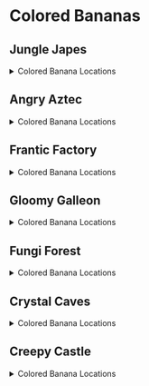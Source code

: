 # Colored Bananas 

## Jungle Japes
<details>
<summary>Colored Banana Locations</summary>

<details>
<summary>Jungle Japes</summary>

| Name | Amount | Logic |
| ---- | ------ | ----- |
| Starting area against outside wall | 10 |  | 
| Starting area treetops | 15 |  | 
| Pentagon around Diddy's Cave GB | 5 |  | 
| Bunch in front of Cave T&S | 5 |  | 
| Line in front of cave peanut gate | 5 |  | 
| Bunch on torch in cave tunnel | 5 |  | 
| W1 bunches | 10 |  | 
| W2 bunches | 10 |  | 
| Along the shoreline on Tag Barrel side of river | 15 |  | 
| Cannon to Diddy cage (2 bunches) | 10 |  | 
| Tops of solid bushes (TB side) | 10 |  | 
| Tops of bushes (Painting Room side) | 10 |  | 
| From Diddy BP to river side (7 custom, 3 Diddy) | 3 |  | 
| From Diddy BP to river side (7 custom, 3 Diddy) | 7 |  | 
| Bunch in Minecart exit | 5 |  | 
| Up the slope to painting room | 10 | (l.handstand and l.islanky) or (l.twirl and l.istiny) | 
| Leading up to and on BBlast pad | 10 | l.vines | 
| Up the vine to Funky's and lining the edge of Funky's area | 15 |  | 
| On the edge of cannon platform | 10 |  | 
| Bunches on torches by DK and Tiny BPs | 10 |  | 
| Singles in DK/Tiny BP tunnel (10 custom, 10 Chunky) | 20 |  | 
| W5 bunches and 5 singles around on mountain | 10 |  | 
| W5 bunches and 5 singles around on mountain | 5 |  | 
| Ring of singles around beehive area | 15 |  | 
| Beehive area inner platform ring (between trees) | 10 |  | 
| Bunch on stump (beehive area) | 5 |  | 
| Singles on steps leading to beehive | 10 |  | 
| From W4 to Cranky (1 custom, 9 Donkey) | 10 |  | 
| Bottom of pit near Diddy BP | 5 |  | 
| Bunches above water in fairy room | 10 |  | 
| Bunches on torches in boulder room | 10 |  | 
| W4 bunches | 10 |  | 
| Cranky trees (1 custom, 1 Lanky, 1 Tiny bunch) | 15 |  | 
| Outside ring around Cranky area | 20 |  | 
| Inside ring around Cranky's Lab | 10 |  | 
| Lanky's blueprint room (8 custom, 7 Lanky) | 11 |  | 
| Lanky's blueprint room (8 custom, 7 Lanky) | 4 | l.handstand | 
| 4 corners of Lanky BP room | 20 |  | 
| Slope to Painting room (2 custom, 3 Lanky) | 4 | l.handstand | 
| Slope to Painting room (2 custom, 3 Lanky) | 1 |  | 
| Riverbed (5 custom, 5 Lanky) | 10 | l.swim | 
| Riverbed bunches (on each end) | 10 | l.swim | 
| Ring around mountain (3 custom, 7 Diddy) | 10 |  | 
| First tunnel (10 custom, 5 Tiny) | 15 |  | 
| Slopes to Diddy's cage (4 custom, 6 Donkey) | 10 |  | 
| Rambi door to Fairy room (3 custom, 7 Tiny) | 5 |  | 
| Rambi door to Fairy room (3 custom, 7 Tiny) | 5 |  | 
| 3 bunches on riverbed | 15 | l.swim | 
| Next to Snide | 10 |  | 
| Diddy cave around exterior | 10 |  | 
| On the edge of Diddy's cage platform | 5 |  | 
| Tiny's caged GB | 10 | ((Events.JapesTinySwitch in l.Events or l.phasewalk or l.CanPhaseswim() or l.CanSkew(False)) and l.tiny) | 
| Lanky's caged GB | 10 | ((Events.JapesLankySwitch in l.Events or l.CanSkew(False)) and l.lanky) or (l.CanSkew(False) and l.settings.free_trade_items) | 
| T&S above diddy BP (2 custom, 1 Donkey bunch) | 15 |  | 
| Diddy's Caged GB | 10 | ((Events.JapesDiddySwitch1 in l.Events or l.phasewalk or l.generalclips or l.CanSkew(False)) and l.diddy) | 
| Chunky's Caged GB | 10 | ((Events.JapesChunkySwitch in l.Events or l.phasewalk or l.CanSkew(False)) and l.chunky) or ((l.phasewalk or l.CanSkew(False)) and l.settings.free_trade_items) | 
| between vines from funky to cannon | 10 | l.vines | 
| Behind stump in beehive area | 10 |  | 
| Above Melon Crate behind mountain | 5 |  | 
| Above melon crate behind boulder | 5 |  | 
| Inside Free Diddy cage | 5 | l.CanFreeDiddy() | 
| Between starting vines (Donkey) | 5 | l.vines | 
| On top of slippery slope in BP cave (Lanky) | 5 | l.handstand | 
| W3 bunches (Donkey) | 10 |  | 
| Starting area (Diddy) | 5 |  | 
| On Funky's shop (Chunky) | 10 |  | 
| Under Lanky's bonus barrel in first cave (Lanky) | 5 | l.grape | 
| In Rambi hut (Lanky) | 5 | Events.Rambi in l.Events | 
| In Rambi hut (Donkey) | 5 | Events.Rambi in l.Events | 
| In Rambi hut (Diddy) | 5 | Events.Rambi in l.Events | 
| In Rambi hut (Tiny) | 5 | Events.Rambi in l.Events | 
| On treetops (Tag barrel side) (Diddy) | 10 |  | 
| Inside cage with Rambi Box (Donkey) | 5 | l.coconut | 
| On 4 trees in Beehive area (Chunky) | 20 | l.hunkyChunky | 
| On treetop by Funky (Donkey) | 5 |  | 
| On treetop by cannon (Donkey) | 5 |  | 
| Underwater bunches (Diddy) | 10 | l.swim | 
| On treetops (Painting room side) (Diddy) | 10 |  | 
| Beehive area, left stump (Tiny) | 15 | l.mini | 
| Beehive area, right stump (Tiny) | 15 | l.mini | 
| Diddy's cage treetop (Donkey) | 5 |  | 
| In front of beehive entrance (Tiny) | 5 |  | 
| Under Tiny's bonus barrel in first cave (Tiny) | 5 | l.feather | 
| Around boulder past rambi gate (Lanky) | 5 |  | 
| Treetop by Snide's (Lanky) | 5 |  | 
| Around underground entrance (Chunky) | 5 |  | 
| On Cranky's Lab (Chunky) | 5 |  | 
| Bunch by Snide's (Lanky) | 5 |  | 
| Japes Rock bunch (Chunky) | 5 |  | 
| Starting area lower (DK portal side) | Balloon |  | 
| Starting area lower (gate side) | Balloon |  | 
| Starting area upper (DK portal side) | Balloon |  | 
| Starting area upper (gate side) | Balloon |  | 
| First tunnel 1 (gate side) | Balloon |  | 
| First tunnel 2 (main area side) | Balloon |  | 
| Minecart exit | Balloon |  | 
| Painting room peanut switch | Balloon |  | 
| Over river by middle switch | Balloon |  | 
| T&S portal above Diddy BP | Balloon |  | 
| Around mountain | Balloon |  | 
| In front of Diddy's cage | Balloon |  | 
| Funky's Armory | Balloon |  | 
| Cannon to Diddy's cage | Balloon |  | 
| Tunnel near DK BP | Balloon |  | 
| Tunnel near Tiny BP | Balloon |  | 
| Near high W2 above river | Balloon |  | 
| Above river by tag barrel | Balloon |  | 
| Over river by big vine | Balloon |  | 
| Beehive area between trees | Balloon |  | 
| Above beehive | Balloon |  | 
| Above stump | Balloon |  | 
| Above vines next to BBlast | Balloon | l.vines | 
| Between trees in front of painting room | Balloon |  | 
| Near main Tag Barrel | Balloon |  | 
| Above hole by Diddy BP (BP side) | Balloon |  | 
| Above hole by Diddy BP (wall side) | Balloon |  | 
| Between beaver and rambi door | Balloon |  | 
| Above slope to Cranky | Balloon |  | 
| In first cave (Diddy) | Balloon |  | 
| In front of Snide's (Donkey) | Balloon |  | 
| In boulder cave 1 (Chunky) | Balloon |  | 
| Behind Rambi hut (Lanky) | Balloon |  | 
| Above mountain (Diddy) | Balloon |  | 
| Under baboon blast pad (Donkey) | Balloon |  | 
| In front of Cranky (Donkey) | Balloon |  | 
| Behind Rambi hut (Tiny) | Balloon |  | 
| In fairy room (Tiny) | Balloon |  | 
| In boulder cave 2 (Chunky) | Balloon |  | 
| In boulder cave 3 (Chunky) | Balloon |  | 
| In Lanky blueprint room (Lanky) | Balloon |  | 
</details>
<details>
<summary>Japes Lanky Cave</summary>

| Name | Amount | Logic |
| ---- | ------ | ----- |
| Each side of the painting | 10 |  | 
| On pillars (Lanky) | 10 |  | 
| On steps (Lanky) | 10 |  | 
| In painting room (Lanky) | Balloon |  | 
</details>
<details>
<summary>Japes Mountain</summary>

| Name | Amount | Logic |
| ---- | ------ | ----- |
| Bunch on Diddy's switch | 5 | l.peanut, locations=[[5, 1.0, 485, 144, 122]]) | 
| Singles on path to switch | 5 |  | 
| Big upside down minecart | 5 |  | 
| 2 bunches on big barrel (with ammo) | 10 |  | 
| Bunches on piles of coal | 10 |  | 
| 2 bunches on steel kegs (2nd room) | 10 |  | 
| Dynamite box in chimpy charge switch room | 5 | l.charge | 
| Bunches on staircase-shaped boxes | 10 | l.CanSlamSwitch(Levels.JungleJapes, 1) | 
| Conveyors | 10 | l.CanSlamSwitch(Levels.JungleJapes, 1) | 
| On box in corner of conveyor room (Diddy) | 5 | l.CanSlamSwitch(Levels.JungleJapes, 1) | 
| In river (Diddy) | 5 |  | 
| On box by conveyors (Diddy) | 5 | l.CanSlamSwitch(Levels.JungleJapes, 1) | 
| In front of peanut switch (Diddy) | 5 |  | 
| First room above river | Balloon |  | 
| In conveyor room (Diddy) | Balloon | l.CanSlamSwitch(Levels.JungleJapes, 1) | 
</details>
<details>
<summary>Japes Under Ground</summary>

| Name | Amount | Logic |
| ---- | ------ | ----- |
| On path (15 custom, 5 Chunky) | 20 |  | 
| On blueprint platform | 5 | ((l.pineapple and l.vines and l.ischunky) or (l.twirl and l.istiny)) | 
| Bunches on path (Chunky) | 10 |  | 
| Left side | Balloon |  | 
| Right (inner) side | Balloon |  | 
</details>
<details>
<summary>Japes Tiny Hive</summary>

| Name | Amount | Logic |
| ---- | ------ | ----- |
| Paths to 1st & 2nd Switch | 10 | l.CanSlamSwitch(Levels.JungleJapes, 1) | 
| Around first switch room | 10 |  | 
| Behind 2nd hallway arch | 10 | l.CanSlamSwitch(Levels.JungleJapes, 1) | 
| Rings on steps (12 custom, 8 Tiny) | 20 | l.CanSlamSwitch(Levels.JungleJapes, 1) | 
| Around 2nd switch room | 10 | l.CanSlamSwitch(Levels.JungleJapes, 1) | 
| Around final room | Balloon | l.CanSlamSwitch(Levels.JungleJapes, 1) | 
| In first room (Tiny) | Balloon |  | 
</details>
<details>
<summary>Japes Baboon Blast</summary>

| Name | Amount | Logic |
| ---- | ------ | ----- |
| Baboon blast singles between barrels | 10 |  | 
| Japes Baboon Blast (Donkey) | 10 |  | 
</details>
</details>

## Angry Aztec
<details>
<summary>Colored Banana Locations</summary>

<details>
<summary>Angry Aztec</summary>

| Name | Amount | Logic |
| ---- | ------ | ----- |
| At DK Portal before W1 | 5 | l.vines | 
| First tunnel (5 custom, 5 Chunky) | 9 |  | 
| First tunnel (5 custom, 5 Chunky) | 1 | l.vines | 
| On DK BP archway | 10 | l.coconut and l.strongKong | 
| First tunnel (5 custom, 5 Lanky) | 10 |  | 
| Singles all around oasis (17 custom, 3 Donkey) | 20 |  | 
| Singles on vines and bunch on guitar pad | 10 | l.vines | 
| Around llama cage (upper) | 10 |  | 
| Around llama cage (lower) | 15 |  | 
| Bunches on each side of the Tiny Temple door | 10 |  | 
| Around Tiny Temple (on temple) | 20 |  | 
| Singles around Diddy BP | 10 | l.jetpack | 
| 4 corners of top of Tiny Temple | 20 | l.jetpack | 
| In front of Candy's | 5 |  | 
| Bunches on W1 | 5 |  | 
| Bunches on W1 | 5 |  | 
| Second tunnel (5 custom, 5 Diddy) | 10 |  | 
| Bunch on boulder switch | 5 |  | 
| Snake path to Cranky (5 custom, 5 Lanky) | 10 |  | 
| Bunches next to Cranky (1 custom, 1 Lanky bunch) | 10 |  | 
| W2 bunches (1 custom, 1 Diddy) | 5 |  | 
| W2 bunches (1 custom, 1 Diddy) | 5 |  | 
| Bunches on W3 | 10 |  | 
| Second tunnel from boulder pad to Chunky BB (5 custom, 5 Tiny) | 10 |  | 
| Second tunnel from Chunky BB to far W2 (5 custom, 5 Tiny) | 10 |  | 
| Near far W2 (2 custom, 3 Diddy) | 5 |  | 
| Flying bunches around totem (scale up a bit) | 20 | l.jetpack | 
| Around totem Llama temple/5DT side (8 custom, 7 Chunky) | 15 |  | 
| Around totem Snide's side (2 custom, 3 Chunky) | 5 |  | 
| Top of ramps by tower | 10 |  | 
| Bunch on trees between Snide's and Beetle Race tower (1 custom, 2 Lanky bunches) | 15 |  | 
| Around Snide's HQ platform edge | 5 |  | 
| To Diddy's Tower GB (4 custom, 6 Chunky) | 10 |  | 
| Near Beetle Race Tower (2 custom, 3 Diddy) | 5 |  | 
| 15 singles around Beetle Race Tower | 15 |  | 
| From Snide's Tag to W5 T&S (7 custom, 3 Donkey) | 10 |  | 
| Bunches around the feed me totem | 10 |  | 
| Bunches on W4 | 10 |  | 
| W5 bunches (1 custom, 1 Tiny bunch) | 5 |  | 
| W5 bunches (1 custom, 1 Tiny bunch) | 5 |  | 
| Around Llama temple | 15 |  | 
| Llama temple stairs (1 custom, 4 Donkey) | 5 |  | 
| On each side of the Llama temple stairs | 10 |  | 
| On top of Diddy's Feed me totem switch on 5DT | 5 | l.jetpack | 
| 5DT side (1 custom, 4 Diddy) | 5 |  | 
| Around 5DT bottom ledge | 20 |  | 
| Around 5DT top ledge | 15 |  | 
| Bunches on patch of sand between Llama temple and W2-3-4 (accessible by jumping from nearby tree) | 10 |  | 
| Bunches on 4 corners of Chunky BB cage | 20 |  | 
| Bunches on top of Chunky BB cage | 10 |  | 
| Along the walls around Chunky BB cage | 15 |  | 
| Inside giant boulder | 5 | l.chunky and l.hunkyChunky and l.barrels | 
| Bunches on each side of Funky's | 10 |  | 
| Singles up the stairs between Funky and Llama temple | 10 |  | 
| Singles up the stairs between Llama Temple and W2 | 10 |  | 
| Around W5 near bonus barrel | 5 |  | 
| Under Mini Monkey Barrel by Beetle Race Tower (Tiny) | 5 |  | 
| On oasis treetops (Donkey) | 15 |  | 
| DK Sealed Quicksand Tunnel (Donkey) | 20 | Events.AztecDonkeySwitch in l.Events and l.strongKong | 
| DK Blueprint cave (Donkey) | 10 | l.coconut and l.strongKong | 
| On Melon crate on Llama Temple roof (Diddy) | 5 | l.jetpack | 
| In sun (Diddy) | 5 | l.jetpack | 
| On trees around Beetle race tower (Diddy) | 15 |  | 
| Path to 5DT (Tiny) | 5 |  | 
| Trees around back of 5DT (Tiny) | 10 |  | 
| Trees around front of 5DT (Tiny) | 15 |  | 
| Trees between Llama Temple and 5DT (Lanky) | 15 |  | 
| Vase room (Chunky) | 20 | l.pineapple | 
| Chunky vase room back wall | Balloon | l.pineapple | 
| Chunky vase room right wall | Balloon | l.pineapple | 
| DK BP room over/under bridge | Balloon | l.coconut | 
| Oasis | Balloon |  | 
| In front of Candy | Balloon |  | 
| Behind Tiny Temple | Balloon |  | 
| Behind Llama cage high up | Balloon |  | 
| Rising from quicksand near oasis | Balloon |  | 
| Near Hunky Chunky barrel | Balloon |  | 
| Cranky snake path left side | Balloon |  | 
| Around giant boulder | Balloon |  | 
| Behind Beetle Race Tower high up | Balloon |  | 
| In front of Snide's | Balloon |  | 
| Around feed me totem | Balloon |  | 
| Right side of 5DT | Balloon |  | 
| Spiral around tree left side of 5DT | Balloon |  | 
| Near Cranky's lab (right side) (Donkey) | Balloon |  | 
| In front of Tiny Temple (Diddy) | Balloon |  | 
| Behind Llama Temple (Donkey) | Balloon |  | 
| Near Cranky's Lab (left side) (Donkey) | Balloon |  | 
| Sealed Quicksand Tunnel (Diddy) | Balloon |  | 
</details>
<details>
<summary>Aztec Donkey5DTemple</summary>

| Name | Amount | Logic |
| ---- | ------ | ----- |
| First dead end | 10 | l.coconut | 
| Second dead end | 5 | l.coconut, locations=[[5, 1.0, 1046, 62, 1082]] | 
| Path to GB | 16 | l.coconut | 
| Path to GB | 4 |  | 
| First dead end | Balloon |  | 
</details>
<details>
<summary>Aztec Diddy5DTemple</summary>

| Name | Amount | Logic |
| ---- | ------ | ----- |
| Path to GB | 16 | l.peanut | 
| Path to GB | 4 |  | 
| Second dead end | 10 | l.peanut | 
| First dead end | 10 | l.peanut | 
| Right side (Diddy) | Balloon |  | 
</details>
<details>
<summary>Aztec Lanky5DTemple</summary>

| Name | Amount | Logic |
| ---- | ------ | ----- |
| Path to GB | 21 | l.grape | 
| Path to GB | 4 |  | 
| Dead end | 5 | l.grape, locations=[[5, 1.0, 768, 128, 925]]) | 
| Dead end | Balloon |  | 
| Middle (Lanky) | Balloon |  | 
</details>
<details>
<summary>Aztec Tiny5DTemple</summary>

| Name | Amount | Logic |
| ---- | ------ | ----- |
| Path to GB | 21 | l.feather | 
| Path to GB | 4 |  | 
| Dead end | 5 | l.feather, locations=[[5, 1.0, 330, 128, 1400]]) | 
| Right side Mini Monkey room (scale 0.6) | 10 | l.mini | 
| Dead end | Balloon |  | 
</details>
<details>
<summary>Aztec Chunky5DTemple</summary>

| Name | Amount | Logic |
| ---- | ------ | ----- |
| Path to GB | 26 | l.pineapple | 
| Path to GB | 4 |  | 
| Left side (Chunky) | Balloon |  | 
| Right side (Chunky) | Balloon |  | 
</details>
<details>
<summary>Aztec Llama Temple</summary>

| Name | Amount | Logic |
| ---- | ------ | ----- |
| Entrance stairs (9 custom, 6 Lanky) | 15 |  | 
| Around water/lava | 15 |  | 
| Bottom of stairs to Llama | 20 |  | 
| W2 in Llama temple | 5 |  | 
| W2 in Llama temple | 5 |  | 
| Bottom of stairs to W1 | 10 |  | 
| Leading to Trombone Tremor pad | 10 |  | 
| W1 (1 custom, 1 Lanky bunch) | 10 |  | 
| Behind and above llama | 10 |  | 
| All around Llama Temple (Donkey) | 15 |  | 
| To lava room (Tiny) | 3 |  | 
| To lava room (Tiny) | 2 |  | 
| On Tiny switches in lava room (Tiny) | 10 | l.CanSlamSwitch(Levels.AngryAztec, 1) | 
| On vines in Matching game room (Lanky) | 5 | l.grape and l.vines | 
| Matching game room right side | Balloon |  | 
| Above Llama | Balloon |  | 
| Lava room | Balloon |  | 
| Above lava/water (Tiny) | Balloon |  | 
| In Lanky's room (Lanky) | Balloon | Events.AztecLlamaSpit in l.Events and l.swim | 
| In Lanky's room (Lanky) | Balloon | Events.AztecLlamaSpit in l.Events and l.swim | 
</details>
<details>
<summary>Aztec Tiny Temple</summary>

| Name | Amount | Logic |
| ---- | ------ | ----- |
| In Vulture room (1 custom, 9 Lanky) | 10 |  | 
| Underwater square room corners | 20 |  | 
| Monkey tongues (2 custom, 3 Diddy) | 5 | l.CanSlamSwitch(Levels.AngryAztec, 1) | 
| Path to Free Tiny (3 custom, 7 Diddy) | 10 |  | 
| Path to Chunky's room (1 custom, 4 Chunky) | 5 |  | 
| On vulture GB switch (Lanky) | 5 |  | 
| Long monkey tongue (Diddy) | 15 | l.CanSlamSwitch(Levels.AngryAztec, 1) and l.peanut | 
| Mini Monkey tunnel (Tiny) | 5 | l.mini | 
| In corner around torch (Chunky) | 25 |  | 
| Mini Monkey alcove | Balloon |  | 
| Tiny's room (Tiny) | Balloon |  | 
| Tiny's room (Tiny) | Balloon |  | 
| Vulture room (Chunky) | Balloon |  | 
</details>
</details>

## Frantic Factory
<details>
<summary>Colored Banana Locations</summary>

<details>
<summary>Frantic Factory</summary>

| Name | Amount | Logic |
| ---- | ------ | ----- |
| Entrance on K. Rool mat | 5 |  | 
| Around hatch | 10 |  | 
| On Hatch switch | 5 |  | 
| Hatch switch room left wall | 5 |  | 
| Hatch switch room on console | 10 |  | 
| W3 (1 custom, 1 Chunky) | 5 |  | 
| W3 (1 custom, 1 Chunky) | 5 |  | 
| Snide room on metal boxes | 10 |  | 
| Pole from entrance to testing - upper room | 10 |  | 
| Tunnel to Snide room | 5 |  | 
| Snide room pole - upper room | 10 |  | 
| Block tower room under stairs with DK coins | 15 |  | 
| Block tower room on top of DK coins stairs in front of window | 5 |  | 
| On the floor at the base of block tower | 10 |  | 
| On corner block of Block tower | 5 |  | 
| Block tower room on box pile to tag barrel | 5 |  | 
| Block tower room on box by tag barrel | 5 |  | 
| Block tower room on grate between Mini Monkey and Tag barrel | 5 |  | 
| Block tower room by tunnel to spinning wheel (1 custom, 1 Tiny bunch) | 10 |  | 
| All around Block tower room | 20 |  | 
| Around numbers game | 10 |  | 
| Tunnel to numbers game (5 custom, 5 Donkey) | 10 |  | 
| Block tower (lower block towards R&D and tunnel to numbers game) | 5 | (l.spring and l.isdiddy) or (l.balloon and l.islanky) | 
| Block tower (R block near top) | 5 | l.spring, locations=[[5, 1.0, 2416, 1432, 1338]] | 
| Block tower (middle D block on the right path up) | 5 | l.spring | 
| Pole to R&D - lower room | 10 |  | 
| R&D Pole | 5 |  | 
| R&D pole - upper room | 10 |  | 
| Tunnel from pole to R&D room | 5 |  | 
| Lower R&D pathway (10 custom, 5 Lanky) | 15 |  | 
| R&D in grate with 4 Chunky coins | 5 | l.grab and l.donkey | 
| Tunnel from R&D room to above Power shed | 5 |  | 
| R&D corners of room with lever | 10 |  | 
| Corners of Car race room (right) | 10 | l.mini | 
| Corners of Car race room (left) | 10 | l.mini | 
| Diddy R&D room | 10 | l.guitar | 
| Diddy R&D room in front of 4 buttons | 20 | l.guitar | 
| Leading to Chunky R&D room | 2 | l.punch and l.chunky | 
| Leading to Chunky R&D room | 3 |  | 
| Chunky R&D room behind chest | 10 | l.punch and l.triangle | 
| Lanky R&D room upper 3 barrels | 15 | l.trombone | 
| Lanky R&D room lower 3 barrels | 15 | l.trombone | 
| On F Key | 5 | l.trombone, locations=[[5, 1.0, 3460, 1285, 424]]) | 
| Side walls of Lanky R&D room | 10 | l.trombone | 
| In fall from the hatch to power shed | 5 |  | 
| In Dark room on box | 5 | l.punch | 
| On Simian Spring ledge with coins | 10 | (l.spring and l.isdiddy) or l.phasewalk | 
| On box in stack of boxes to Candy/Cranky - left | 5 |  | 
| On box in stack of boxes to Candy/Cranky - right | 5 |  | 
| From BBlast pad to Tiny BP pole | 5 |  | 
| From Prod room to Chunky room (1 custom, 4 Donkey) | 5 |  | 
| Bottom of production room (3 custom, 12 Diddy) | 15 |  | 
| Prod room Chunky switch | 5 |  | 
| Prod room Diddy switch | 5 |  | 
| Prod room Lanky switch | 5 |  | 
| Prod room Tiny switch | 5 |  | 
| Prod room from elevator to center | 15 |  | 
| Prod room around center piece (lower floor) | 15 |  | 
| Prod room around center piece (higher floor) | 10 |  | 
| Prod room on spinning cylinder out from center piece | 5 |  | 
| Bunches on W4 | 5 |  | 
| Bunches on W4 | 5 |  | 
| Prod room upper level from elevators to spinning cylinders | 15 |  | 
| Prod room below Tiny conveyors | 10 |  | 
| Prod room on box-shaped vents below the upper level | 15 |  | 
| From long pole to prod room (4 custom, 6 Donkey) | 10 |  | 
| Bottom of long pole around room | 10 |  | 
| Pole room to arcade | 10 |  | 
| Pole room to arcade around pole | 10 |  | 
| Tunnel to Stash Snatch | 5 |  | 
| Stash Snatch room | 10 | l.punch | 
| Under W5 table | 5 |  | 
| Under table to Mini Monkey GB | 15 |  | 
| On table to Mini Monkey GB | 10 |  | 
| On DK Arcade | 5 |  | 
| Tunnel to DK Arcade (5 custom, 5 Diddy) | 10 |  | 
| Funky room boxes on left | 10 |  | 
| Funky room on high boxes | 5 |  | 
| Around Funky platform | 15 |  | 
| Funky's room boxes on right | 10 |  | 
| Tunnel to Funky's room (2 custom, 3 Diddy) | 5 |  | 
| Funky's room around Funky's platform | 10 |  | 
| Bunches around Funky's store | 15 |  | 
| Production room spinning arms, inside ring (Chunky) | 10 |  | 
| Production room spinning arms, outside ring (Chunky) | 10 |  | 
| Dark room above moving platforms (Chunky) | 15 | l.punch | 
| Tunnel from entrance to hatch (Donkey) | 5 |  | 
| Block tower (set of 3 bunches) (Diddy) | 15 | l.spring | 
| Block tower (set of 2 bunches) (Diddy) | 10 | l.spring | 
| W5 (Diddy) | 5 |  | 
| W5 (Diddy) | 5 |  | 
| Prod room rotating cylinders (Diddy) | 15 |  | 
| R&D upper walkway (Lanky) | 5 |  | 
| Path from stack of boxes to Candy & Cranky (Lanky) | 5 |  | 
| Pipe in corner of Chunky's room (Lanky) | 4 | l.handstand | 
| Pipe in corner of Chunky's room (Lanky) | 1 |  | 
| Pipe at the top of Prod room (Lanky) | 20 | l.handstand | 
| Pipe at the top of Prod room (Lanky) | 5 |  | 
| Prod room on the middle steps between rotating cylinders and the spinning arms (Lanky) | 15 |  | 
| W2 (Lanky) | 5 |  | 
| W2 (Lanky) | 5 |  | 
| Tunnel from starting room towards Testing (2 custom, 3 Tiny) | 5 |  | 
| Tunnel from pole past blue switch gate to T junction (3 custom, 2 Tiny) | 5 |  | 
| Tunnel from T junction to block tower (Tiny) | 5 |  | 
| Tunnel to Car race (Tiny) | 10 |  | 
| Prod room on conveyors to bonus barrel (Tiny) | 20 |  | 
| Prod room on far platform past Bonus Barrel (Tiny) | 5 | l.twirl | 
| Arcade room, by Mini Monkey tunnel (Tiny) | 5 |  | 
| In Spinning wheel room (Tiny) | 5 | l.mini | 
| By middle window outside of production room (Tiny) | 10 |  | 
| On pole down hatch (Chunky) | 10 |  | 
| Chunky R&D room left side (Chunky) | 5 | l.punch and l.triangle | 
| Chunky R&D room right side (Chunky) | 5 | l.punch and l.triangle | 
| W1 (Chunky) | 5 |  | 
| W1 (Chunky) | 5 |  | 
| First room left corner | Balloon |  | 
| First room right side | Balloon |  | 
| First room by robots left side | Balloon |  | 
| Tunnel by Snide's window | Balloon |  | 
| Pole to block tower lower room | Balloon |  | 
| Pole to block tower upper room | Balloon |  | 
| Tunnel between Snide's and block tower | Balloon |  | 
| Block tower room above arcade window | Balloon |  | 
| Block tower room above block tower | Balloon | l.spring | 
| Around bottom of block tower | Balloon |  | 
| Block tower room in front of numbers game window | Balloon |  | 
| Tunnel to numbers game | Balloon |  | 
| Block tower room by Mini Monkey barrel | Balloon |  | 
| Block tower room by tag barrel | Balloon |  | 
| Funky's room high and around room | Balloon |  | 
| In spinning wheel room | Balloon | l.mini | 
| Pole to R&D lower room | Balloon |  | 
| Pole to R&D upper room | Balloon |  | 
| All around R&D room | Balloon |  | 
| Piano game right side | Balloon | l.trombone | 
| In window by car race Mini Monkey | Balloon |  | 
| Tunnel to car race | Balloon |  | 
| Chunky R&D room | Balloon | l.punch and l.triangle | 
| Cranky/Candy room | Balloon |  | 
| Chunky room above blue switch | Balloon |  | 
| Chunky room above dark room entrance | Balloon |  | 
| Dark room | Balloon | l.punch | 
| Arcade room | Balloon |  | 
| Production room very top | Balloon |  | 
| Production room near wall under Lanky pipe | Balloon |  | 
| Production room in front of middle window | Balloon |  | 
| Production room in front of high window | Balloon |  | 
| Around hatch (Chunky) | Balloon |  | 
| Top of pole by Snide (Chunky) | Balloon |  | 
| In piano game room (Lanky) | Balloon | l.trombone | 
| In front of Snide (Tiny) | Balloon |  | 
| In Diddy's R&D room (back) (Diddy) | Balloon | l.guitar | 
| In Diddy's R&D room (front) (Diddy) | Balloon | l.guitar | 
| In R&D above hatch to Chunky's room (Donkey) | Balloon |  | 
| In front of Candy & Cranky (Donkey) | Balloon |  | 
| Around numbers game (Donkey) | Balloon |  | 
| In Diddy's R&D room (left) (Diddy) | Balloon | l.guitar | 
| Prod room, by center (Tiny) | Balloon |  | 
| In front of Funky (Tiny) | Balloon |  | 
| Prod room, by highest tag barrel (Lanky) | Balloon |  | 
| Chunky R&D room (Chunky) | Balloon | l.punch and l.triangle | 
</details>
<details>
<summary>Factory Power Hut</summary>

| Name | Amount | Logic |
| ---- | ------ | ----- |
| On box-shaped vents | 10 |  | 
| On boxes in corners (Donkey) | 15 |  | 
</details>
<details>
<summary>Factory Crusher</summary>

| Name | Amount | Logic |
| ---- | ------ | ----- |
| On conveyors (Donkey) | 15 | l.strongKong | 
| In crusher room (Lanky) | Balloon |  | 
</details>
<details>
<summary>Factory Baboon Blast</summary>

| Name | Amount | Logic |
| ---- | ------ | ----- |
| Baboon Blast group 1 (Donkey) | 10 |  | 
| Baboon Blast group 2 (Donkey) | 10 |  | 
</details>
</details>

## Gloomy Galleon
<details>
<summary>Colored Banana Locations</summary>

<details>
<summary>Gloomy Galleon</summary>

| Name | Amount | Logic |
| ---- | ------ | ----- |
| Entrance (5 custom, 5 Lanky) | 10 |  | 
| Tunnel to cannon game room | 5 |  | 
| Tunnels to Lighthouse and 5DS area (6 custom, 9 Tiny) | 15 |  | 
| To Cranky area (3 custom, 2 Chunky) | 5 |  | 
| Tunnel to Chests room (5 custom, 5 Chunky) | 10 |  | 
| Around Chunky chest room | 10 |  | 
| Inside middle chest with headphones | 5 | l.punch | 
| Inside left chest with Fairy | 5 | l.punch | 
| In alcove to chest room by Chunky coins | 10 |  | 
| On left side of ship to chests room | 5 |  | 
| On each side of Cranky's Lab ship at the bottom | 10 |  | 
| On wooden box (5DS side) | 10 |  | 
| Around battle arena pad | 5 | l.punch | 
| Back wall of Cranky area at the bottom | 15 |  | 
| Between the two cannons in Cranky room | 5 |  | 
| Cranky room inside wall | 10 |  | 
| Stack of boxes by W2 | 5 |  | 
| On ship to chests room | 10 |  | 
| To Tiny BP (2 custom, 3 Tiny) | 5 |  | 
| Cranky's Room to T&S (2 custom, 3 Chunky) | 5 |  | 
| Cannon GB room boulder side | 10 | Events.WaterSwitch in l.Events | 
| Cannon GB room cannon side | 15 | Events.WaterSwitch in l.Events | 
| Cannon game room underwater | 10 | l.swim | 
| On top of stalactite near 2DS | 5 |  | 
| Under ship tunnel by 5DS (with oranges) | 15 |  | 
| In chest by 5DS (Chunky OoB coins) | 5 | Events.ShipyardEnguarde in l.Events | 
| In chest by 5DS (Lanky coins) | 5 | Events.ShipyardEnguarde in l.Events | 
| Chest around 5DS (DK coins) | 5 | Events.ShipyardEnguarde in l.Events | 
| Chest around 5DS (Tiny coins) | 5 | Events.ShipyardEnguarde in l.Events | 
| Chest near mech fish (Diddy coins) | 5 | Events.ShipyardEnguarde in l.Events | 
| From 5DS to Mech fish on sea floor | 5 |  | 
| From 5DS to 2DS on sea floor | 5 |  | 
| On underwater mast of 2DS | 5 |  | 
| Tunnel to gold tower room (4 custom, 6 Diddy) | 10 |  | 
| Seafloor around Lanky gold tower | 10 |  | 
| 4 corners of gold tower room | 20 |  | 
| On Lanky Gold Tower (5 custom, 5 Lanky) | 9 | l.balloon and Events.WaterSwitch in l.Events | 
| On Lanky Gold Tower (5 custom, 5 Lanky) | 1 | Events.WaterSwitch in l.Events | 
| On Diddy gold tower | 15 |  | 
| W4 | 5 |  | 
| W4 | 5 |  | 
| On wooden box (lighthouse side) | 10 |  | 
| Around Candy's Store | 20 |  | 
| By Seal race | 10 |  | 
| On ship part by Candy's store | 10 |  | 
| By submarine entrance | 5 |  | 
| On seafloor from 5DS to submarine area | 10 |  | 
| On floating plank with 4 DK coins | 10 | Events.WaterSwitch in l.Events | 
| Plank in front of Funky (Melon crate) | 10 | Events.WaterSwitch in l.Events | 
| On stalactite between 5DS and mech fish | 5 |  | 
| Around Funky's store | 20 |  | 
| Cactus on guitar pad | 5 |  | 
| Cactus on bongo pad | 5 |  | 
| Cactus on saxophone pad | 5 |  | 
| Cactus on top | 5 |  | 
| Cactus on top between coins | 5 |  | 
| Bottom around cactus | 15 |  | 
| Bottom on stalactites around submarine | 20 |  | 
| In corner behind cactus above the water surface | 10 | Events.WaterSwitch in l.Events | 
| Alcove behind Enguarde plank | 20 | Events.LighthouseEnguarde in l.Events | 
| Around tag barrel near enguarde box (Lighthouse area) | 5 |  | 
| Bottom of water around chest between tag barrel and mermaid area | 15 |  | 
| Bottom of water near mermaid on seashells (Right) | 10 |  | 
| Bottom of water near mermaid on seashells (Center) | 15 |  | 
| Bottom of water near mermaid on seashells (Left) | 10 |  | 
| Bottom on each side of mermaid entrance | 10 |  | 
| Mermaid area top of pillars on each side | 10 |  | 
| Mermaid area just under tag barrel | 5 |  | 
| Bunches leading down to bottom T&S | 20 |  | 
| Bottom of Lighthouse area around T&S portal | 10 |  | 
| Around hole leading to bottom T&S | 10 |  | 
| In front of water lowering switch | 5 |  | 
| In front of water raising switch | 5 |  | 
| W1 | 5 |  | 
| W1 | 5 |  | 
| W5 | 5 |  | 
| W5 | 5 |  | 
| Lighthouse switch | 5 |  | 
| Baboon Blast pad | 5 |  | 
| Around lighthouse | 10 |  | 
| On triangle pad by Diddy's BP | 5 |  | 
| On seal cage | 10 | l.jetpack | 
| Guitar pad on top of lighthouse | 5 | l.jetpack | 
| Up the ladder into the lighthouse | 5 |  | 
| Around Diddy BP | 15 |  | 
| In alcove behind Enguarde box (Donkey) | 10 | Events.LighthouseEnguarde in l.Events | 
| Under ship tunnel by 5DS (Donkey) | 15 |  | 
| On top of lighthouse (Diddy) | 10 | l.jetpack | 
| Around 2DS on seafloor (Diddy) | 10 |  | 
| In cannon path to Cranky (Diddy) | 10 |  | 
| On seafloor around mech fish (Diddy) | 20 |  | 
| On seafloor around enguarde chest in lighthouse area (Lanky) | 5 |  | 
| Under Enguarde box on 5DS (Lanky) | 5 |  | 
| On cactus trombone pad (Lanky) | 5 |  | 
| In chest right of Enguarde box (Lanky) | 5 | Events.LighthouseEnguarde in l.Events | 
| In chest left of Enguarde box (Lanky) | 5 | Events.LighthouseEnguarde in l.Events | 
| In chest close to mermaid (Lanky) | 5 | Events.LighthouseEnguarde in l.Events | 
| In chest close to T&S hole (Lanky) | 5 | Events.LighthouseEnguarde in l.Events | 
| W3 (Tiny) | 5 |  | 
| W3 (Tiny) | 5 |  | 
| In front of Tiny's treasure chest (Tiny) | 5 |  | 
| In cannon game room over planks (Tiny) | 15 | Events.WaterSwitch in l.Events | 
| On seafloor around lighthouse (Chunky) | 10 |  | 
| W2 (Chunky) | 5 | Events.WaterSwitch in l.Events | 
| W2 (Chunky) | 5 |  | 
| Under ship tunnel by 5DS (Chunky) | 15 |  | 
| Cannon game room | Balloon | Events.WaterSwitch in l.Events | 
| Between W2 and Tiny BP | Balloon |  | 
| Between left side of ship and T&S portal | Balloon |  | 
| Around Cranky | Balloon |  | 
| Around top of lighthouse | Balloon | l.jetpack | 
| In front of Funky's | Balloon |  | 
| In front of Candy's | Balloon |  | 
| High in gold tower room | Balloon |  | 
| Around cactus (Diddy) | Balloon |  | 
| By Diddy BP (Tiny) | Balloon |  | 
| Above battle crown pad 1 (Lanky) | Balloon | l.punch | 
| Above battle crown pad 2 (Lanky) | Balloon | l.punch | 
| Around cactus (Chunky) | Balloon |  | 
| Above seal cage (Diddy) | Balloon |  | 
| Around lighthouse (Donkey) | Balloon |  | 
| In chests room (Donkey) | Balloon |  | 
| In gold tower room (Diddy) | Balloon |  | 
| By cannon in cannon game room (Chunky) | Balloon | Events.WaterSwitch in l.Events | 
| Above 2DS (Chunky) | Balloon |  | 
| Above 5DS (Lanky) | Balloon |  | 
| In front of Snide (Tiny) | Balloon | Events.WaterSwitch in l.Events | 
| In gold tower room (Tiny) | Balloon |  | 
</details>
<details>
<summary>Galleon Sick Bay</summary>

| Name | Amount | Logic |
| ---- | ------ | ----- |
| Each side of cannon | 10 |  | 
| In main hallway (Chunky) | 20 |  | 
| In barrels room (Chunky) | 5 | l.punch | 
| Corner | Balloon |  | 
</details>
<details>
<summary>Galleon Lighthouse</summary>

| Name | Amount | Logic |
| ---- | ------ | ----- |
| Ladder at the bottom | 5 |  | 
| Around first floor platforms | 10 |  | 
| Around the top of the lighthouse | 5 |  | 
| Around the bottom of the lighthouse | 15 |  | 
| Group 1 up the lighthouse (Donkey) | 10 |  | 
| Group 2 up the lighthouse (Donkey) | 10 |  | 
| Around top | Balloon |  | 
| Left side (Donkey) | Balloon |  | 
</details>
<details>
<summary>Galleon Mechafish</summary>

| Name | Amount | Logic |
| ---- | ------ | ----- |
| On planks | 10 |  | 
</details>
<details>
<summary>Galleon Mermaid Room</summary>

| Name | Amount | Logic |
| ---- | ------ | ----- |
| In the alcove | 5 |  | 
| Above the mermaid | 5 |  | 
</details>
<details>
<summary>Galleon5DShip Diddy Lanky Chunky</summary>

| Name | Amount | Logic |
| ---- | ------ | ----- |
| Entrance tunnel (1 custom, 4 Diddy) | 5 |  | 
| On a barrel and a box | 10 |  | 
| On barrel | 5 |  | 
| On stack of boxes | 5 |  | 
| On chests | 10 |  | 
| On Captain K. Rools Log Book | 5 |  | 
| On a barrel | 5 |  | 
| On a box in the corner | 5 |  | 
| Corners of Diddy's 5DS (Diddy) | 10 |  | 
| Close right corner of Lanky's 5DS (Lanky) | 5 |  | 
| Far left corner of Lanky's 5DS (Lanky) | 5 |  | 
| Far right corner of Lanky's 5DS (Lanky) | 5 |  | 
</details>
<details>
<summary>Galleon5DShip DKTiny</summary>

| Name | Amount | Logic |
| ---- | ------ | ----- |
| On stack of boxes on the right | 5 |  | 
| On box in right bedroom | 5 |  | 
| On algae on the left | 5 |  | 
| On boxes in bonus barrel room | 10 |  | 
| Singles in Tiny's 5DS (2 custom, 8 Tiny) | 10 |  | 
| On pillow in back bedroom | 5 |  | 
| Right side of Tiny's 5DS (Tiny) | 5 |  | 
| Singles in DK's 5DS (Donkey) | 10 |  | 
| Left side of Tiny's 5DS (Tiny) | 5 |  | 
</details>
<details>
<summary>Galleon2DShip</summary>

| Name | Amount | Logic |
| ---- | ------ | ----- |
| On the right on Tiny's side | 10 |  | 
| In the chests | 15 |  | 
| In tunnel to GB | 10 |  | 
| On barrel in Tiny's 2DS (Tiny) | 5 |  | 
| On path to Enguarde box (Lanky) | 5 |  | 
| On chest in Tiny's 2DS (Tiny) | 5 |  | 
| At the end of tunnel to GB (Lanky) | 5 |  | 
</details>
<details>
<summary>Galleon Submarine</summary>

| Name | Amount | Logic |
| ---- | ------ | ----- |
| Back of submarine | 5 |  | 
| On each side | 10 |  | 
| On console | 5 |  | 
</details>
<details>
<summary>Galleon Treasure Chest</summary>

| Name | Amount | Logic |
| ---- | ------ | ----- |
| Along bottom on each side | 10 |  | 
</details>
<details>
<summary>Galleon Baboon Blast</summary>

| Name | Amount | Logic |
| ---- | ------ | ----- |
| Baboon blast bunches (Donkey) | 15 |  | 
</details>
</details>

## Fungi Forest
<details>
<summary>Colored Banana Locations</summary>

<details>
<summary>Fungi Forest</summary>

| Name | Amount | Logic |
| ---- | ------ | ----- |
| Mushroom near DK portal | 5 |  | 
| Mushroom by pink tunnel | 5 |  | 
| Mushroom with vines leading to other mushroom | 5 |  | 
| Other mushroom whose vines lead to | 5 |  | 
| Mushroom with vines leading to minecart | 5 |  | 
| On vines between two shrooms | 10 | l.vines | 
| Vines to minecart | 5 | l.vines | 
| Around the roof of minecart | 10 | l.vines | 
| Mushroom by blue tunnel | 5 |  | 
| Stumps leading to pendulum | 15 |  | 
| Up the pendulum | 5 |  | 
| Behind clock | 5 |  | 
| Cannon trajectory | 10 |  | 
| Under W2 Tag Barrel | 5 |  | 
| Bouncy shroom by pink tunnel | 5 |  | 
| On pink tunnel lip | 5 | (l.jetpack and l.isdiddy) or l.ischunky or (l.twirl and l.istiny) | 
| On blue tunnel lip | 5 | (l.jetpack and l.isdiddy) or (l.twirl and l.istiny) | 
| Against the wall by the apple destination | 10 |  | 
| W3 to pink tunnel | 5 |  | 
| W4 to Minecart | 10 |  | 
| Stump to Minecart | 5 |  | 
| Mill area - Mushroom by blue tunnel | 5 |  | 
| Mushroom by Snide's | 5 |  | 
| Mushroom by Diddy's barn | 5 |  | 
| Mushroom by back tag barrel | 5 |  | 
| Mushroom by Minecart exit | 5 |  | 
| Top of Minecart exit | 10 | l.isdonkey or (l.istiny and l.twirl) | 
| Top of Mill (8 custom, 7 Lanky) | 15 |  | 
| Outside of conveyor belt (behind night gate) | 5 | Events.Night in l.Events | 
| W1 (1 custom, 1 Lanky bunch) | 5 |  | 
| W1 (1 custom, 1 Lanky bunch) | 5 |  | 
| Behind Diddy's Barn | 5 |  | 
| Leading to Diddy barn (2 custom, 3 Diddy) | 5 |  | 
| Against wall behind back tag barrel | 5 |  | 
| Around the outside of DK's barn | 20 |  | 
| Around the inside of DK's barn | 15 |  | 
| On thorns hedge | 15 | l.strongKong | 
| Behind leaf wall by DK BP | 10 |  | 
| Apple GB T&S behind night gate | 5 | Events.Night in l.Events | 
| Around apple (1 custom, 9 Chunky) | 10 |  | 
| Below Mini Monkey barrel | 5 |  | 
| Inside fence around beanstalk | 10 |  | 
| Around the outside of the fence around beanstalk | 15 |  | 
| Below tag barrel on bouncy shroom around giant mushroom | 5 |  | 
| On mushroom near Cranky | 5 |  | 
| Mushroom near rocketbarrel | 5 |  | 
| Mushroom near yellow tunnel | 5 |  | 
| In patch of grass near yellow tunnel | 10 |  | 
| In moat around giant mushroom | 10 | l.swim | 
| By middle exit of giant mushroom | 5 |  | 
| Around Tiny BP | 10 |  | 
| Behind ladder to BBlast | 5 |  | 
| Behind ladder leading to Giant Mushroom middle entrance | 10 |  | 
| Around baboon blast platform | 10 |  | 
| On BBlast pad | 5 |  | 
| On path to giant mushroom middle entrance | 15 |  | 
| Entrance of Light room | 5 |  | 
| Each side of back T&S on top of giant mushroom | 10 |  | 
| Just off the edge by Face Puzzle entrance | 5 |  | 
| Entrance of Dark room | 5 |  | 
| Behind night ladder on top of giant mushroom | 5 |  | 
| By battle arena on little outcrop | 5 |  | 
| Around battle crown platform | 10 |  | 
| Around Lanky switch on top of giant mushroom | 10 |  | 
| Path to Rabbit race (2 custom, 3 Lanky) | 5 |  | 
| On Rabbit's home | 5 |  | 
| On Guitar pad in W4 area | 5 |  | 
| Saxophone pad in tree area | 5 |  | 
| On anthill around hole | 5 | (l.jetpack and l.isdiddy) or (l.mini and l.saxophone and l.istiny) | 
| Around anthill (2 custom, 8 Tiny) | 10 |  | 
| In owl alcove | 5 | l.jetpack, locations=[[5, 1.0, 1275, 410, 3876]] | 
| Around rocketbarrel barrel | 5 |  | 
| Tree stumps rocketbarrel side | 10 |  | 
| Tree stumps rabbit side | 10 |  | 
| Stump at the entrance of tree area | 10 |  | 
| On top of yellow tunnel in tree area | 5 | l.jetpack | 
| Around patch of grass by melon crate | 10 |  | 
| Line under tree by Lanky BP | 10 |  | 
| In purple tunnel (Donkey) | 5 |  | 
| In blue tunnel (Donkey) | 5 |  | 
| Path to thornvine barn (Donkey) | 5 |  | 
| Path to Baboon Blast pad (Donkey) | 5 |  | 
| On thornvine barn switch (Donkey) | 5 | l.strongKong | 
| W5 (Donkey) | 5 |  | 
| W5 (Donkey) | 5 |  | 
| Around giant mushroom upper exterior (Diddy) | 10 |  | 
| Around tree (Diddy) | 10 |  | 
| Under starting area rocketbarrel (Diddy) | 10 |  | 
| Under giant mushroom rocketbarrel (Diddy) | 10 |  | 
| By entrance of rafters attic (Diddy) | 5 | l.spring | 
| On hollow tree (Diddy) | 5 | l.jetpack | 
| W4 (Diddy) | 5 |  | 
| W4 (Diddy) | 5 |  | 
| W3 (1 Lanky, 1 Tiny) | 5 |  | 
| W3 (1 Lanky, 1 Tiny) | 5 |  | 
| Yellow tunnel (Lanky) | 10 |  | 
| Around giant mushroom base (Lanky) | 10 |  | 
| In entrance to Lanky's attic (Lanky) | 5 | Events.Night in l.Events | 
| Over baboon balloon pad (Lanky) | 5 |  | 
| On Giant mushroom top switch (Lanky) | 5 | (l.jetpack and l.isdiddy) or (l.handstand and l.islanky) | 
| On Rabbit Race instrument pad (Lanky) | 5 |  | 
| Green tunnel (Tiny) | 1 |  | 
| Green tunnel (Tiny) | 4 | l.feather and l.tiny | 
| On riverbed around mill (3 custom, 17 Tiny) | 20 | l.swim | 
| On mushrooms in beanstalk area (Tiny) | 15 |  | 
| On anthill (Tiny) | 5 | (l.jetpack and l.isdiddy) or (l.mini and l.saxophone and l.istiny) | 
| W2 (Chunky) | 5 |  | 
| W2 (Chunky) | 5 |  | 
| On minecart entrance (Chunky) | 5 |  | 
| Around giant mushroom lower exterior | 10 |  | 
| Above apple GB | Balloon |  | 
| By blue wall near Minecart | Balloon |  | 
| Around roof of minecart | Balloon |  | 
| High against wall between pink tunnel and minecart | Balloon |  | 
| Behind clock | Balloon |  | 
| Near blue tunnel mill side | Balloon |  | 
| Next to conveyor GB box | Balloon |  | 
| Side of Mill where back entrance is | Balloon |  | 
| Above back tag barrel (Mill area) | Balloon |  | 
| Barn area right side | Balloon |  | 
| Barn area left side | Balloon |  | 
| Around beanstalk | Balloon |  | 
| At first giant mushroom level by rocketbarrel barrel | Balloon |  | 
| By second level entrance | Balloon |  | 
| By high W5 | Balloon |  | 
| By T&S on top of giant mushroom | Balloon |  | 
| By battle crown | Balloon |  | 
| By yellow tunnel tree side | Balloon |  | 
| Rabbit race | Balloon |  | 
| By T&S portal (tree area) | Balloon |  | 
| Above tree | Balloon | l.jetpack | 
| In front of Snide (Diddy) | Balloon |  | 
| Above Tiny's blueprint (Tiny) | Balloon |  | 
| Behind Diddy's barn (Donkey) | Balloon |  | 
| Above Chunky's blueprint (Chunky) | Balloon |  | 
| By DK's blueprint (Tiny) | Balloon |  | 
</details>
<details>
<summary>Forest Anthill</summary>

| Name | Amount | Logic |
| ---- | ------ | ----- |
| On outside islands | 10 |  | 
</details>
<details>
<summary>Forest Baboon Blast</summary>

| Name | Amount | Logic |
| ---- | ------ | ----- |
| Between some barrels | 10 |  | 
| In baboon blast course (Donkey) | 10 |  | 
</details>
<details>
<summary>Forest Winch Room</summary>

| Name | Amount | Logic |
| ---- | ------ | ----- |
| On boxes in winch room | 15 |  | 
| In winch room (Diddy) | Balloon |  | 
</details>
<details>
<summary>Forest Rafters</summary>

| Name | Amount | Logic |
| ---- | ------ | ----- |
| On plank near entrance | 5 | l.guitar | 
| On long plank near GB | 10 | l.guitar | 
| Rafters Right side (Diddy) | 5 | l.guitar | 
| Rafters Left side (Diddy) | 5 | l.guitar | 
</details>
<details>
<summary>Forest Thornvine Barn</summary>

| Name | Amount | Logic |
| ---- | ------ | ----- |
| On barrel and box near entrance | 10 |  | 
| On boxes by switch and ladder | 10 |  | 
| On two barrels by switch | 10 |  | 
| Near melon crate in thornvine area | 5 |  | 
| On boxes on upper level | 10 |  | 
| On ladder | 5 |  | 
| On switch (Donkey) | 5 | l.CanSlamSwitch(Levels.FungiForest, 2) | 
</details>
<details>
<summary>Forest Mill Front</summary>

| Name | Amount | Logic |
| ---- | ------ | ----- |
| On flour bag by Mini Monkey | 5 |  | 
| On conveyor belt | 5 |  | 
| On DK switch (Donkey) | 5 |  | 
| Middle of the room | Balloon |  | 
| In DK's lever room (Donkey) | Balloon | l.CanSlamSwitch(Levels.FungiForest, 2) | 
</details>
<details>
<summary>Forest Giant Mushroom</summary>

| Name | Amount | Logic |
| ---- | ------ | ----- |
| By entrance near gun switches | 10 |  | 
| Up first ladder up each path | 10 |  | 
| On first island to Speedy Swing Sortie | 5 |  | 
| On vines leading to night gate | 5 | l.vines | 
| On floor with oranges | 10 |  | 
| Over gaps near top | 15 |  | 
| Between cannons (Donkey) | 15 | Events.MushroomCannonsSpawned in l.Events | 
| Around Diddy's blueprint (3 custom, 7 Diddy) | 10 |  | 
| On Tiny switch (Tiny) | 5 |  | 
| First ladder up mushroom (2 custom, 3 Chunky) | 5 |  | 
| Second ladder up mushroom (2 custom, 3 Chunky) | 5 |  | 
| Third ladder up mushroom (2 custom, 3 Chunky) | 5 |  | 
| Fourth ladder up mushroom (2 custom, 3 Chunky) | 5 |  | 
| Fifth ladder up mushroom (2 custom, 3 Chunky) | 5 |  | 
| Sixth ladder up mushroom (2 custom, 3 Chunky) | 5 |  | 
| Last ladder up mushroom (2 custom, 3 Chunky) | 5 |  | 
| Lowest bunch up mushroom (Chunky) | 5 |  | 
| Top of mushroom (Chunky) | 5 |  | 
| Bunch in middle of climb up mushroom (Chunky) | 5 |  | 
| Top of lower portion of mushroom (Chunky) | 5 |  | 
| By night gate (Chunky) | 5 |  | 
| Diddy BP floor | Balloon |  | 
| Oranges level | Balloon |  | 
| Top of giant mushroom interior (Lanky) | Balloon |  | 
| Bottom of giant mushroom (Lanky) | Balloon |  | 
</details>
<details>
<summary>Forest Mill Attic</summary>

| Name | Amount | Logic |
| ---- | ------ | ----- |
| On boxes in Lanky attic | 10 |  | 
| Line behind boxes | 5 |  | 
| On box (Lanky) | 5 |  | 
</details>
<details>
<summary>Forest Lanky Mushrooms Room</summary>

| Name | Amount | Logic |
| ---- | ------ | ----- |
| On green mushroom | 5 |  | 
| On mushroom (Lanky) | 5 |  | 
</details>
<details>
<summary>Forest Mill Back</summary>

| Name | Amount | Logic |
| ---- | ------ | ----- |
| On boxes by Mini Monkey barrels | 10 |  | 
| On boxes by spider room (Tiny) | 5 |  | 
| By Mini Monkey entrance to front mill (Tiny) | 5 |  | 
| Inside punchable box (Tiny) | 5 | l.punch and l.chunky | 
| On triangle pad (Chunky) | 5 | l.punch and l.chunky | 
| Middle of room | Balloon |  | 
</details>
<details>
<summary>Forest Spider</summary>

| Name | Amount | Logic |
| ---- | ------ | ----- |
| Around center web | 10 |  | 
| On entrance plank (Tiny) | 5 |  | 
</details>
<details>
<summary>Forest Lanky Zingers Room</summary>

| Name | Amount | Logic |
| ---- | ------ | ----- |
| Over bouncy shrooms (Lanky) | 10 |  | 
</details>
<details>
<summary>Forest Chunky Face Room</summary>

| Name | Amount | Logic |
| ---- | ------ | ----- |
| On Chunky switch (Chunky) | 5 |  | 
| Chunky's face puzzle room (Chunky) | Balloon |  | 
</details>
</details>

## Crystal Caves
<details>
<summary>Colored Banana Locations</summary>

<details>
<summary>Crystal Caves</summary>

| Name | Amount | Logic |
| ---- | ------ | ----- |
| Around DK portal | 10 |  | 
| Around room by ice wall to Gorilla Gone GB | 5 |  | 
| Gorilla Gone Tunnel (2 custom, 3 Chunky) | 5 | l.punch and l.chunky | 
| Around Gorilla Gone room | 10 | l.punch and l.chunky | 
| Left side of first warps up the path | 10 |  | 
| On crystals on each side of W4 Mini Monkey room | 10 |  | 
| On Mini Monkey barrel ledge | 10 |  | 
| Next to Funky's store | 10 |  | 
| On monkeyport pad by W4 | 5 |  | 
| Mini Monkey tunnel to W4 | 5 |  | 
| On crystal platforms to Funky | 5 |  | 
| On crystal platforms to Ice castle | 5 |  | 
| On ice tomato switch | 5 |  | 
| On Beetle Race switch | 5 |  | 
| On Baboon Balloon pads | 10 |  | 
| To and around boulder by ice castle | 10 |  | 
| Path from boulder to boulder switch (2 custom, 3 Chunky) | 5 |  | 
| On plank to DK BP | 5 |  | 
| Warps to Cranky slope | 10 |  | 
| In front of Snide's (2 custom, 3 Chunky) | 5 |  | 
| Next to headphones by Snide's | 10 |  | 
| On slippery slope to Cranky | 10 |  | 
| Above Baboon Blast pad | 15 | (l.jetpack and l.isdiddy) or (l.balloon and l.islanky) | 
| From BBlast pad to Cranky | 5 |  | 
| On crystal platforms to ice castle (right side) | 10 |  | 
| Vertical lines in alcoves between ice castle and BBlast | 15 |  | 
| Vertical line in alcove between BBlast and Mini Monkey W3 | 10 |  | 
| In front of Mini Monkey W3 tunnel | 5 |  | 
| On path between BBlast and Mini Monkey W3 | 5 |  | 
| On path between ice castle and BBlast | 10 |  | 
| Around Mini Monkey W3 room | 10 |  | 
| In Mini Monkey W3 tunnel | 5 |  | 
| In water around 5DI | 10 |  | 
| Around W1 in 5DI area | 5 |  | 
| Around W3 in 5DI area | 5 |  | 
| Around Tag Barrel in 5DI area | 5 |  | 
| Singles on 5DI | 10 |  | 
| Bunch on 5DI | 5 |  | 
| On pointy pillar by Chunky igloo | 5 | l.jetpack, locations=[[5, 1.0, 731, 150, 994]] | 
| In water around Chunky Igloo | 5 |  | 
| In water around Tiny Igloo | 5 |  | 
| On edge of useless platform on the right side of waterfall | 5 |  | 
| On other edge of useless platform on the right side of waterfall | 5 |  | 
| On baboon balloon pad by 1DC | 5 |  | 
| On Lanky 1DC | 5 | (l.jetpack and l.isdiddy) or (l.balloon and l.islanky) | 
| Next to Lanky 1DC | 5 |  | 
| Plank to Lanky 1DC | 5 |  | 
| From Waterfall tag to W2 | 5 |  | 
| W2 to Tiny BP | 5 |  | 
| Each side of DK 1DC | 10 |  | 
| In front of the T&S on DK 1DC | 5 |  | 
| On crystal platform near waterfall RB | 5 |  | 
| Lower crystal platform to waterfall tag | 5 |  | 
| Around Tiny BP | 10 |  | 
| In the water between pickups below W4 Mini Monkey tunnel | 10 |  | 
| In river W1W2 to Waterfall | 15 |  | 
| In river in corner near Ice castle | 5 |  | 
| Path to big boulder (2 custom, 3 Donkey) | 5 |  | 
| Around giant boulder | 10 |  | 
| Behind pillar in giant boulder room | 5 |  | 
| Around pillar below DK 1DC | 10 |  | 
| Near ledge by waterfall | 5 |  | 
| Crystal platform at the end of fence in front of 5DC | 5 |  | 
| Lone small crystal platform close to 5DC | 5 |  | 
| Along fence in front of 5DC | 5 |  | 
| 5DC Triangle pad | 5 |  | 
| 5DC Saxophone pad | 5 |  | 
| 5DC Lower Guitar pad | 5 |  | 
| 5DC Upper Guitar pad | 5 |  | 
| W5 | 5 |  | 
| W5 | 5 |  | 
| Corner by W5 | 5 |  | 
| Line on middle floor of 5DC | 5 |  | 
| Line on upper floor of 5DC | 5 |  | 
| Bunch in front of window up high on 5DC | 5 | l.jetpack | 
| Blue lonely crystal platform by 5DC | 5 |  | 
| Crystal platform by 5DC | 5 |  | 
| 2 ends of the Giant Kosha area | 10 |  | 
| 2 other ends of the Giant Kosha area | 10 |  | 
| In Boulder igloo (4 custom, 6 Chunky) | 10 | l.chunky and l.barrels | 
| In star above 5DI (Diddy) | 5 | l.jetpack | 
| In waterfall under bonus barrel (Diddy) | 5 | l.jetpack | 
| W2 (Chunky) | 10 |  | 
| Around 5DI (Donkey) | 5 |  | 
| Around baboon blast pad (Donkey) | 5 |  | 
| W1 (Donkey) | 10 |  | 
| On 5DC bongos pad (Donkey) | 5 |  | 
| On pillar by 5DI tag (Diddy) | 5 | (l.jetpack and l.isdiddy) or (l.twirl and l.istiny) | 
| Above baboon blast pad by Cranky (Lanky) | 15 | (l.jetpack and l.isdiddy) or (l.balloon and l.islanky) | 
| Inside tower to beetle race (Lanky) | 5 | l.CanSlamSwitch(Levels.CrystalCaves, 2) and l.balloon | 
| On trombone pad on Lanky cabin (Lanky) | 5 | (l.jetpack and l.isdiddy) or (l.balloon and l.islanky) | 
| First path to warps (Lanky) | 5 |  | 
| Path from Funky to rocketbarrel (Diddy) | 5 |  | 
| W4 (Diddy) | 5 |  | 
| W4 (Diddy) | 5 |  | 
| Above Tiny and Chunky igloos (Diddy) | 10 | l.jetpack | 
| Around Diddy blueprint (Diddy) | 5 |  | 
| Chunky igloo (Chunky) | 5 | Events.CavesLargeBoulderButton in l.Events or l.generalclips or l.CanPhaseswim() | 
| On Gorilla Gone pad (Chunky) | 5 | l.punch and l.chunky | 
| On small boulder switch (Chunky) | 5 |  | 
| Inside giant boulder (Chunky) | 5 | l.barrels and l.hunkyChunky and l.chunky | 
| W3 (Tiny) | 5 |  | 
| W3 (Tiny) | 5 |  | 
| On riverbed to waterfall (Lanky) | 10 |  | 
| On W5 pillar (Lanky) | 20 |  | 
| On riverbed to igloo area (Tiny) | 10 |  | 
| In Monkeyport igloo (Tiny) | 5 | Events.CavesMonkeyportAccess in l.Events or l.CanPhaseswim() | 
| Inside small boulder (Chunky) | 5 | l.barrels and l.chunky | 
| Middle of Giant Kosha room (Tiny) | 20 |  | 
| Near pillar by DK portal | Balloon |  | 
| First room between DK portal and main level | Balloon |  | 
| Under bridge to W4 Mini Monkey | Balloon |  | 
| Around pillar of Lanky BP | Balloon |  | 
| Around Lanky BP (high) | Balloon |  | 
| Above W1 and W2 (Ice castle height) | Balloon |  | 
| Above small boulder | Balloon |  | 
| Around pillar near Cranky | Balloon |  | 
| Above river under bridge to small boulder | Balloon |  | 
| Beneath BBlast | Balloon |  | 
| Above area to Mini Monkey W3 room | Balloon |  | 
| Behind right pillar near 5DI | Balloon |  | 
| Above Monkeyport igloo | Balloon |  | 
| Between Tag barrel and W1 | Balloon |  | 
| Above Chunky igloo | Balloon |  | 
| In waterfall (Under bonus barrel) | Balloon |  | 
| In front of 5DC lower floor | Balloon |  | 
| Above 5DC middle floor | Balloon |  | 
| Above river close to waterfall 5DC side | Balloon |  | 
| Around Tiny BP pillar (low) | Balloon |  | 
| Above useless platform below Lanky 1DC | Balloon |  | 
| Above river at Lanky 1DC roof height | Balloon |  | 
| Above rocketbarrel area (between Rotating room and waterfall tag) | Balloon |  | 
| Above rotating room | Balloon |  | 
| In front of Candy | Balloon |  | 
| Around W4 pillar (Diddy) | Balloon |  | 
| In front of Snide (Chunky) | Balloon |  | 
| Around Tiny blueprint (Tiny) | Balloon |  | 
| Waterfall (Lanky) | Balloon |  | 
| In gorilla gone room (Donkey) | Balloon | l.punch and l.chunky | 
| Above 5DC (Diddy) | Balloon |  | 
| In bonus barrel cave (Chunky) | Balloon |  | 
| In Diddy BP room (Tiny) | Balloon |  | 
| In giant boulder room (Donkey) | Balloon |  | 
</details>
<details>
<summary>Caves Baboon Blast</summary>

| Name | Amount | Logic |
| ---- | ------ | ----- |
| Middle path first barrel | 5 |  | 
| Line that misses a barrel in slow path | 5 |  | 
| Line of singles through ring | 5 |  | 
| Long path (Donkey) | 15 |  | 
| Middle path (Donkey) | 5 |  | 
</details>
<details>
<summary>Caves Frozen Castle</summary>

| Name | Amount | Logic |
| ---- | ------ | ----- |
| Each side walls | 10 |  | 
| Each side of the tomato's chair | 10 |  | 
| In frozen castle (Lanky) | Balloon |  | 
</details>
<details>
<summary>Caves Chunky Igloo</summary>

| Name | Amount | Logic |
| ---- | ------ | ----- |
| Around the igloo | 10 |  | 
| In Chunky 5DI (Chunky) | Balloon |  | 
</details>
<details>
<summary>Caves Diddy Igloo</summary>

| Name | Amount | Logic |
| ---- | ------ | ----- |
| Numbers 1 5 6 | 15 |  | 
| Numbers 2 3 4 | 15 |  | 
| In Diddy 5DI (Diddy) | Balloon |  | 
</details>
<details>
<summary>Caves Donkey Igloo</summary>

| Name | Amount | Logic |
| ---- | ------ | ----- |
| Center of igloo group with 7 singles | 10 | l.strongKong and l.isdonkey | 
| Around maze | 10 |  | 
| On doorframe (Donkey) | 5 |  | 
| In DK 5DI (Donkey) | Balloon |  | 
</details>
<details>
<summary>Caves Lanky Igloo</summary>

| Name | Amount | Logic |
| ---- | ------ | ----- |
| On crystal tower | 10 |  | 
| Up the crystal tower (Lanky) | 5 | l.balloon | 
| Around crystal tower (lower) | Balloon |  | 
| In Lanky 5DI (Lanky) | Balloon |  | 
</details>
<details>
<summary>Caves Tiny Igloo</summary>

| Name | Amount | Logic |
| ---- | ------ | ----- |
| Inside Tiny's igloo room | 10 |  | 
| In middle (Tiny) | 5 |  | 
| In Tiny 5DI (Tiny) | Balloon |  | 
</details>
<details>
<summary>Caves Lanky Cabin</summary>

| Name | Amount | Logic |
| ---- | ------ | ----- |
| Stack of books in entrance corner | 5 |  | 
| Stacks of books on shelves in Lanky's cabin | 10 |  | 
| Bunch on switch | 5 |  | 
| Across room in L pattern | Balloon |  | 
</details>
<details>
<summary>Caves Chunky Cabin</summary>

| Name | Amount | Logic |
| ---- | ------ | ----- |
| Stacks of books on shelves in Chunky's cabin | 10 |  | 
| Books on floor and back shelf in Chunky's cabin | 10 |  | 
| In the middle of the room (Chunky) | 20 | l.gorillaGone | 
</details>
<details>
<summary>Caves Diddy Upper Cabin</summary>

| Name | Amount | Logic |
| ---- | ------ | ----- |
| Books on shelf near entrance in Diddy's upper cabin | 5 |  | 
| Books on shelf on back wall in Diddy's upper cabin | 5 |  | 
| On candles (Diddy) | 15 | l.jetpack and (l.guitar or l.oranges) and l.isdiddy and l.spring | 
| Above entrance high up in the room | Balloon | (l.jetpack and (l.guitar or l.oranges) and l.spring) or l.scope | 
</details>
<details>
<summary>Caves Donkey Cabin</summary>

| Name | Amount | Logic |
| ---- | ------ | ----- |
| On books on shelves in DK's cabin | 10 |  | 
| On a trapdoor (Donkey) | 5 |  | 
| Around room | Balloon |  | 
</details>
<details>
<summary>Caves Rotating Cabin</summary>

| Name | Amount | Logic |
| ---- | ------ | ----- |
| On puzzle (Donkey) | 5 |  | 
</details>
<details>
<summary>Caves Diddy Lower Cabin</summary>

| Name | Amount | Logic |
| ---- | ------ | ----- |
| Around room (Diddy) | 5 |  | 
| On center pillar (Diddy) | 5 |  | 
| Around room above platforms | Balloon |  | 
</details>
<details>
<summary>Caves Tiny Cabin</summary>

| Name | Amount | Logic |
| ---- | ------ | ----- |
| Bunches in cabin (Tiny) | 10 |  | 
| In Tiny 5DC (Tiny) | Balloon |  | 
</details>
</details>

## Creepy Castle
<details>
<summary>Colored Banana Locations</summary>

<details>
<summary>Creepy Castle</summary>

| Name | Amount | Logic |
| ---- | ------ | ----- |
| Around DK portal platform | 5 |  | 
| Center of DK portal platform | 5 |  | 
| Around small pool outside tree | 5 |  | 
| On tree by small pool outside big tree | 5 |  | 
| On steps to big tree | 5 |  | 
| On tree by big tree (Tiny coins) | 5 |  | 
| On branch sticking out of big tree | 5 |  | 
| On big tree | 5 | l.jetpack, locations=[[5, 1.0, 1240, 770, 230]]) | 
| On BBlast pad | 5 |  | 
| On sewer pipe | 5 |  | 
| Around big tree platform | 10 |  | 
| Path from big tree to first moving platforms (5 custom, 5 Donkey) | 10 |  | 
| Path from first moving platforms to staircase (not including) (4 custom, 6 Donkey) | 10 |  | 
| Along side of staircase to W1 | 5 |  | 
| On staircase to W1 (1 custom, 4 Donkey) | 5 |  | 
| On stones on path from moving platforms to W1 | 15 |  | 
| On tree by staircase to W1 | 5 |  | 
| On tree by low T&S portal (by Lanky coins) | 5 |  | 
| Path from crypt to low T&S portal | 10 |  | 
| On ladder from W1 stairs to crypt | 5 |  | 
| Path from Crypt to Tiny BP | 20 |  | 
| On Tiny BP platform | 10 |  | 
| On ladder from past crypt to random platform below/past W1 | 5 |  | 
| On pile of bricks on random platform past/below W1 | 5 |  | 
| Below moving platforms past W1 | 5 |  | 
| Around random platform past/below W1 | 10 |  | 
| W1 | 10 |  | 
| W2 | 10 |  | 
| W3 | 10 |  | 
| W4 | 10 |  | 
| W5 | 10 |  | 
| On tree on platform past/below W1 | 5 |  | 
| On ladder next to Tiny BP | 5 |  | 
| Path from W1 to ladder (7 custom, 8 Donkey) | 15 |  | 
| On ladder towards W2 (4 custom, 1 Donkey) | 5 |  | 
| Stone path from drawbridge to wooden path (4 custom, 6 Donkey) | 10 |  | 
| On wooden path towards W2 (4 custom, 6 Donkey) | 10 |  | 
| On path near Lanky BP (5 custom, 5 Donkey) | 10 |  | 
| Near W2 (1 custom, 4 Donkey) | 5 |  | 
| On brick piles past W1 | 10 |  | 
| On tree past W1 | 5 |  | 
| In moat by warps | 10 | l.swim | 
| In moat by upper cave entrance | 10 | l.swim | 
| On steps of upper cave entrance (warps side) | 10 |  | 
| On ladder into moat by W3 | 5 |  | 
| Ladder from tree to warps | 5 |  | 
| Edge of warps platform by tag barrel | 10 |  | 
| Wood border around tag barrel by warps | 10 |  | 
| W2 to wooden bridge (2 custom, 3 Tiny) | 5 |  | 
| Wooden bridge (2 custom, 3 Tiny) | 5 |  | 
| Wooden portion past bridge (3 custom, 2 Tiny) | 5 |  | 
| In front of Cranky (6 custom, 4 Tiny) | 10 |  | 
| First octagonal platform (4 custom, 1 Tiny) | 5 |  | 
| Second octagonal platform (4 custom, 1 Tiny) | 5 |  | 
| On switch to Museum | 5 |  | 
| Wooden path from Museum to W4 (6 custom, 4 Tiny) | 10 |  | 
| On W4 platform (4 custom, 1 Tiny) | 5 |  | 
| Around back of shed + greenhouse | 10 |  | 
| On greenhouse roof | 10 |  | 
| In front of ballroom (6 custom, 4 Tiny) | 10 |  | 
| In front of Library entrance (5 custom, 5 Tiny) | 10 |  | 
| Around tower past library (2 custom, 3 Tiny) | 5 |  | 
| Path to W5 from Library switch (5 custom, 5 Tiny) | 10 |  | 
| Path to W5 (1 custom, 9 Tiny singles, 1 Tiny bunch) | 15 |  | 
| Around tower at top | 10 |  | 
| On Tower Lanky switch | 5 |  | 
| On tower battlements (left of W5) | 10 |  | 
| On tower battlements past Snide | 15 |  | 
| Between W5 and path to Snide | 5 |  | 
| To and around Snide | 10 |  | 
| Battlements around Snide | 15 |  | 
| On battlements at top of tower | 20 | l.jetpack | 
| Switch to Ballroom | 5 |  | 
| First bridge (Donkey) | 5 |  | 
| On cloud atop tower (Diddy) | 5 | l.jetpack | 
| On pole close to Cranky (Diddy) | 5 | l.jetpack | 
| Below first bridge | Balloon |  | 
| Around big tree | Balloon |  | 
| Above area near low T&S portal | Balloon |  | 
| Above empty area past W1 | Balloon |  | 
| Over and under moat bridge | Balloon |  | 
| Above moat tunnel entrance | Balloon |  | 
| Above headphones by warps tag | Balloon |  | 
| On right side of path to W2 (Diddy balloon on the left) | Balloon |  | 
| By Lanky blueprint | Balloon |  | 
| Above path from W2 to W3 (castle side) | Balloon |  | 
| Around Cranky's shop | Balloon |  | 
| Behind greenhouse | Balloon |  | 
| Near ballroom entrance | Balloon |  | 
| On path near W5 (castle side) | Balloon |  | 
| Around tower | Balloon |  | 
| Above tower | Balloon | l.jetpack | 
| Behind Snide's | Balloon |  | 
| Above W1 (Diddy) | Balloon |  | 
</details>
<details>
<summary>Castle Ballroom</summary>

| Name | Amount | Logic |
| ---- | ------ | ----- |
| Ballroom - Entrance path | 10 |  | 
| Carpeted ramps to main room | 10 |  | 
| Back two corners of ballroom floor | 10 |  | 
| On monkeyport pad (Tiny) | 5 |  | 
| On candles (Diddy) | 15 | l.jetpack | 
| In back of the room | Balloon |  | 
| By bonus barrel (Diddy) | Balloon |  | 
</details>
<details>
<summary>Castle Baboon Blast</summary>

| Name | Amount | Logic |
| ---- | ------ | ----- |
| In baboon blast course | 10 |  | 
</details>
<details>
<summary>Castle Dungeon</summary>

| Name | Amount | Logic |
| ---- | ------ | ----- |
| On buckets | 15 |  | 
| On DK switch | 5 |  | 
| On Lanky switch | 5 |  | 
| On Diddy switch | 5 |  | 
| Path between Diddy and Lanky switches | 10 |  | 
| In DK's room behind puzzle | 5 | l.CanSlamSwitch(Levels.CreepyCastle, 3) | 
| In Diddy's room between chains | 10 | l.CanSlamSwitch(Levels.CreepyCastle, 3) | 
| On BB pads | 15 | l.CanSlamSwitch(Levels.CreepyCastle, 3) and l.trombone and l.balloon | 
| On face puzzle (Donkey) | 5 | l.CanSlamSwitch(Levels.CreepyCastle, 3) | 
| In cages DK side (Diddy) | 10 | l.punch and l.chunky | 
| In cages Lanky side (Diddy) | 10 | l.punch and l.chunky | 
| In Lanky's section | Balloon |  | 
| In Diddy's section | Balloon |  | 
| In DK's room | Balloon | l.CanSlamSwitch(Levels.CreepyCastle, 3) | 
| In Diddy's dungeon room (Diddy) | Balloon | l.CanSlamSwitch(Levels.CreepyCastle, 3) | 
| Far in Lanky's dungeon room (Lanky) | Balloon | l.CanSlamSwitch(Levels.CreepyCastle, 3) and l.trombone and l.balloon | 
| In cage left side (Chunky) | Balloon | l.punch and l.chunky | 
| Close in Lanky's dungeon room (Lanky) | Balloon | l.CanSlamSwitch(Levels.CreepyCastle, 3) | 
| In cage right side (Chunky) | Balloon | l.punch and l.chunky | 
</details>
<details>
<summary>Castle Shed</summary>

| Name | Amount | Logic |
| ---- | ------ | ----- |
| Shed - Around room | 15 |  | 
| On Gorilla Gone pad | 5 | l.punch, locations=[[5, 1.0, 304, 12, 354]]) | 
| In shed (Chunky) | Balloon |  | 
</details>
<details>
<summary>Castle Lower Cave</summary>

| Name | Amount | Logic |
| ---- | ------ | ----- |
| Path to Crypt | 10 |  | 
| In front of crypt entrance | 5 |  | 
| To and around mausoleum | 10 |  | 
| Between homing ammo pickups next to Funky | 10 |  | 
| Singles from entrance to Funky (Lanky) | 5 |  | 
| Bunches from entrance to tag barrel (Lanky) | 10 |  | 
| Bunches from tag barrel to Funky (Lanky) | 15 |  | 
| Above pathway to crypt | Balloon |  | 
| Around mausoleum | Balloon |  | 
| In front of crypt (Diddy) | Balloon |  | 
| In front of Funky (Tiny) | Balloon |  | 
</details>
<details>
<summary>Castle Crypt</summary>

| Name | Amount | Logic |
| ---- | ------ | ----- |
| Entrance stairs | 5 |  | 
| Crypt - W1 (1 custom, 1 Diddy) | 10 |  | 
| Crypt - W2 (1 custom, 1 Donkey) | 10 |  | 
| Crypt - W3 | 10 |  | 
| Crypt - Path from warps to T intersection | 5 |  | 
| Crypt - Path to W2 | 10 |  | 
| Crypt - Path to W1 | 15 |  | 
| Crypt - Path to W3 | 10 |  | 
| Back corners of DK's room | 10 | l.coconut | 
| Bunch on coffin with pentagon of singles around it | 10 | l.peanut | 
| In coffins (Chunky) | 10 | l.pineapple and l.punch | 
| Above warps | Balloon |  | 
| Around coffin in Chunky's room | Balloon |  | 
| Around coffin in Diddy's room | Balloon |  | 
| In coffin in Diddy's room (Diddy) | Balloon | l.charge | 
| In DK's room (Donkey) | Balloon |  | 
</details>
<details>
<summary>Castle Mausoleum</summary>

| Name | Amount | Logic |
| ---- | ------ | ----- |
| On Goo hands | 15 | l.CanSlamSwitch(Levels.CreepyCastle, 3) and l.twirl | 
| On torches on Tiny's path | 10 |  | 
| Path to Lanky's side | 20 |  | 
| On trombone pad | 5 | l.grape and l.sprint, locations=[[5, 1.0, 2100, 94, 560]] | 
| In green goo gap (Tiny) | 5 | l.twirl | 
| In and out of green goo pit | Balloon |  | 
| Above green goo room | Balloon | l.twirl, points=[[1304, 240, 2150], [967, 230, 2140]] | 
| In Lanky's green goo room (Lanky) | Balloon | l.sprint | 
</details>
<details>
<summary>Castle Upper Cave</summary>

| Name | Amount | Logic |
| ---- | ------ | ----- |
| Behind Tiny's bonus barrel | 10 | l.twirl | 
| Path from moat entrance to Candy (Chunky) | 10 |  | 
| Path from tag barrel to Candy (Chunky) | 15 |  | 
| Path from W1 entrance to tag barrel (Chunky) | 5 |  | 
| Near moat entrance | Balloon |  | 
| Near Candy | Balloon |  | 
| Coming in and out of pit by Tiny's bonus barrel | Balloon |  | 
</details>
<details>
<summary>Castle Greenhouse</summary>

| Name | Amount | Logic |
| ---- | ------ | ----- |
| Near osprint barrel | 5 |  | 
| Far dead end | 10 |  | 
| Corner dead end | 5 |  | 
| Group 1 along path (Lanky) | 15 |  | 
| Group 2 along path (Lanky) | 15 |  | 
</details>
<details>
<summary>Castle Library</summary>

| Name | Amount | Logic |
| ---- | ------ | ----- |
| On switch on books | 5 |  | 
| Path from first room to book hallway | 15 |  | 
| In big books room (Donkey) | 5 |  | 
| In ghost book hallway (Donkey) | 10 | l.CanSlamSwitch(Levels.CreepyCastle, 3) and l.strongKong | 
| In switch room | Balloon |  | 
| In GB room | Balloon | l.CanSlamSwitch(Levels.CreepyCastle, 3) and l.strongKong | 
</details>
<details>
<summary>Castle Museum</summary>

| Name | Amount | Logic |
| ---- | ------ | ----- |
| On rock switch | 5 |  | 
| Museum - Path from entrance to main room | 15 |  | 
| Giant bunch on pedestal | 5 | l.monkeyport | 
| Pentagon around pedestal | 5 | l.monkeyport | 
| On chimneys of car race building | 10 |  | 
| On monkeyport pads on car race side (Tiny) | 10 |  | 
| On monkeyport pad on monument side (Tiny) | 5 | l.monkeyport | 
| Inside boulder (Chunky) | 5 | l.punch and l.barrels | 
| In hallway to main room | Balloon |  | 
| Around car race | Balloon |  | 
| In monument room (Tiny) | Balloon | l.monkeyport | 
| Around middle (Chunky) | Balloon |  | 
</details>
<details>
<summary>Castle Tower</summary>

| Name | Amount | Logic |
| ---- | ------ | ----- |
| By the entrance | 10 |  | 
| On baboon balloon pad | 5 |  | 
| In tower (Lanky) | Balloon |  | 
</details>
<details>
<summary>Castle Trash Can</summary>

| Name | Amount | Logic |
| ---- | ------ | ----- |
| Around trash can | 10 |  | 
| On cheese (Tiny) | 5 |  | 
</details>
<details>
<summary>Castle Tree</summary>

| Name | Amount | Logic |
| ---- | ------ | ----- |
| Big Tree - Middle of first room | 5 |  | 
| Around hole on DK's side | 10 | l.coconut | 
| Path to Chunky's cage | 10 | l.punch | 
| On plank in water (Donkey) | 5 | l.coconut | 
| By punchable wall (Chunky) | 5 |  | 
| First room | Balloon |  | 
| Above hole (Donkey) | Balloon |  | 
| In Chunky's room (Chunky) | Balloon | l.punch | 
</details>
</details>
